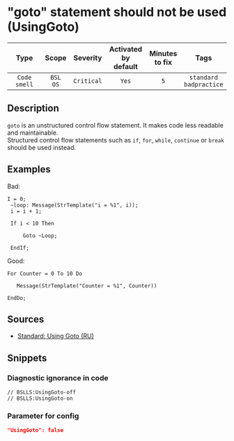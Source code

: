 # "goto" statement should not be used (UsingGoto)

 Type | Scope | Severity | Activated<br>by default | Minutes<br>to fix | Tags 
 :-: | :-: | :-: | :-: | :-: | :-: 
 `Code smell` | `BSL`<br>`OS` | `Critical` | `Yes` | `5` | `standard`<br>`badpractice` 

<!-- Блоки выше заполняются автоматически, не трогать -->
## Description

`goto` is an unstructured control flow statement. It makes code less readable and maintainable.  
Structured control flow statements such as `if`, `for`, `while`, `continue` or `break` should be used instead.

## Examples

Bad:

```bsl
I = 0;
 ~loop: Message(StrTemplate("i = %1", i));
 i = i + 1;

 If i < 10 Then

     Goto ~Loop;

 EndIf;
```

Good:

```bsl
For Counter = 0 To 10 Do

   Message(StrTemplate("Counter = %1", Counter))

EndDo;
```

## Sources
<!-- Необходимо указывать ссылки на все источники, из которых почерпнута информация для создания диагностики -->

* [Standard: Using Goto (RU)](https://its.1c.ru/db/v8std/content/547/hdoc/_top/)

## Snippets

<!-- Блоки ниже заполняются автоматически, не трогать -->
### Diagnostic ignorance in code

```bsl
// BSLLS:UsingGoto-off
// BSLLS:UsingGoto-on
```

### Parameter for config

```json
"UsingGoto": false
```
